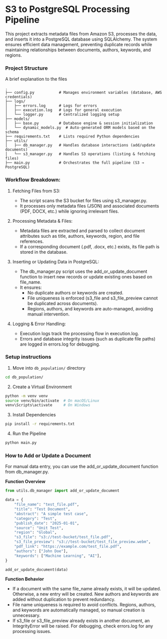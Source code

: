 # S3 to PostgreSQL Processing Pipeline

This project extracts metadata files from Amazon S3, processes the data, and inserts it into a PostgreSQL database using SQLAlchemy. The system ensures efficient data management, preventing duplicate records while maintaining relationships between documents, authors, keywords, and regions.

### Project Structure

A brief explanation to the files

```
.
├── config.py           # Manages environment variables (database, AWS credentials)
├── logs/
│   ├── errors.log      # Logs for errors
│   ├── execution.log   # Logs for general execution
│   └── logger.py       # Centralized logging setup
├── models/
│   ├── base.py         # Database engine & session initialization
│   └── dynamic_models.py  # Auto-generated ORM models based on the schema
├── requirements.txt    # Lists required Python dependencies
├── utils/
│   ├── db_manager.py   # Handles database interactions (add/update documents)
│   └── s3_manager.py   # Handles S3 operations (listing & fetching files)
├── main.py             # Orchestrates the full pipeline (S3 → PostgreSQL)
```

### Workflow Breakdown:

1. Fetching Files from S3:

   - The script scans the S3 bucket for files using s3_manager.py.
   - It processes only metadata files (JSON) and associated documents (PDF, DOCX, etc.) while ignoring irrelevant files.

2. Processing Metadata & Files:

   - Metadata files are extracted and parsed to collect document attributes such as title, authors, keywords, region, and file references.
   - If a corresponding document (.pdf, .docx, etc.) exists, its file path is stored in the database.

3. Inserting or Updating Data in PostgreSQL:

   - The db_manager.py script uses the add_or_update_document function to insert new records or update existing ones based on file_name.
   - It ensures:
     - No duplicate authors or keywords are created.
     - File uniqueness is enforced (s3_file and s3_file_preview cannot be duplicated across documents).
     - Regions, authors, and keywords are auto-managed, avoiding manual intervention.

4. Logging & Error Handling:

   - Execution logs track the processing flow in execution.log.
   - Errors and database integrity issues (such as duplicate file paths) are logged in errors.log for debugging.

### Setup instructions

1. Move into `db_population/` directory

```bash
cd db_population/
```

2. Create a Virtual Environment

```bash
python -m venv venv
source venv/bin/activate  # On macOS/Linux
venv\Scripts\activate     # On Windows
```

3. Install Dependencies

```bash
pip install -r requirements.txt
```

4. Run the Pipeline

```bash
python main.py
```

### How to Add or Update a Document

For manual data entry, you can use the add_or_update_document function from db_manager.py.

**Function Overview**

```python
from utils.db_manager import add_or_update_document

data = {
    "file_name": "test_file.pdf",
    "title": "Test Document",
    "abstract": "A simple test case",
    "category": "Test",
    "publish_date": "2025-01-01",
    "source": "Unit Test",
    "region": "Global",
    "s3_file": "s3://test-bucket/test_file.pdf",
    "s3_file_preview": "s3://test-bucket/test_file_preview.webm",
    "pdf_link": "https://example.com/test_file.pdf",
    "authors": ["John Doe"],
    "keywords": ["Machine Learning", "AI"],
}

add_or_update_document(data)
```

**Function Behavior**

- If a document with the same file_name already exists, it will be updated. Otherwise, a new entry will be created. New authors and keywords are added without duplication to prevent redundancy.
- File name uniqueness is required to avoid conflicts. Regions, authors, and keywords are automatically managed, so manual creation is unnecessary.
- If s3_file or s3_file_preview already exists in another document, an IntegrityError will be raised. For debugging, check errors.log for any processing issues.
